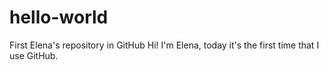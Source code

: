 # hello-world
First Elena's repository in GitHub
Hi! I'm Elena, today it's the first time  that I use GitHub.
